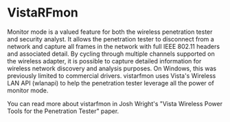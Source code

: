 # VistaRFmon

Monitor mode is a valued feature for both the wireless penetration tester and security analyst. It allows the penetration tester to disconnect from a network and capture all frames in the network with full IEEE 802.11 headers and associated detail. By cycling through multiple channels supported on the wireless adapter, it is possible to capture detailed information for wireless network discovery and analysis purposes. On Windows, this was previously limited to commercial drivers. vistarfmon uses Vista's Wireless LAN API (wlanapi) to help the penetration tester leverage all the power of monitor mode.

You can read more about vistarfmon in Josh Wright's "Vista Wireless Power Tools for the Penetration Tester" paper.
